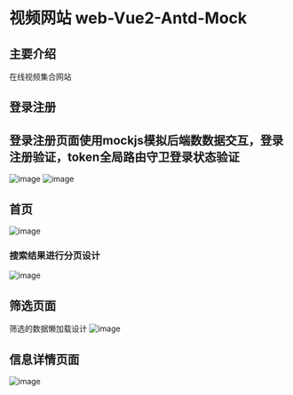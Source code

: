 # 视频网站 web-Vue2-Antd-Mock
## 主要介绍
在线视频集合网站
## 登录注册
## 登录注册页面使用mockjs模拟后端数数据交互，登录注册验证，token全局路由守卫登录状态验证
![image](https://user-images.githubusercontent.com/91833786/224474325-bec9f920-a2ca-4409-9315-1193152a321b.png)
![image](https://user-images.githubusercontent.com/91833786/224474340-2436d19d-8b61-4571-9c53-fd5d2c77bd9c.png)


## 首页
![image](https://user-images.githubusercontent.com/91833786/224474158-997900e7-c799-491f-ac51-1ed6ceea8810.png)
### 搜索结果进行分页设计
![image](https://user-images.githubusercontent.com/91833786/224474236-20b8bd74-8fcf-4572-ab3d-f6b02a0a9bc9.png)

## 筛选页面
筛选的数据懒加载设计
![image](https://user-images.githubusercontent.com/91833786/224474256-dcd68602-8dcb-44c6-91e5-4cf0cbfd9e24.png)
## 信息详情页面
![image](https://user-images.githubusercontent.com/91833786/224474469-f92bce95-c203-4bb3-9186-2f68f4976635.png)
